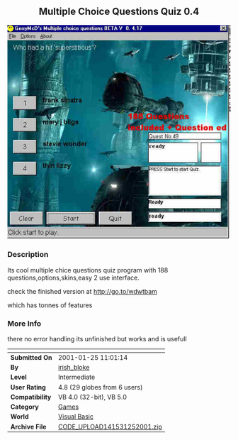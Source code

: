 ﻿<div align="center">

## Multiple Choice Questions Quiz 0\.4

<img src="PIC200112562455704.jpg">
</div>

### Description

Its cool multiple chice questions quiz program with 188 questions,options,skins,easy 2 use interface.

check the finished version at http://go.to/wdwtbam

which has tonnes of features
 
### More Info
 
there no error handling its unfinished but works and is usefull


<span>             |<span>
---                |---
**Submitted On**   |2001-01-25 11:01:14
**By**             |[irish\_bloke](https://github.com/Planet-Source-Code/PSCIndex/blob/master/ByAuthor/irish-bloke.md)
**Level**          |Intermediate
**User Rating**    |4.8 (29 globes from 6 users)
**Compatibility**  |VB 4\.0 \(32\-bit\), VB 5\.0
**Category**       |[Games](https://github.com/Planet-Source-Code/PSCIndex/blob/master/ByCategory/games__1-38.md)
**World**          |[Visual Basic](https://github.com/Planet-Source-Code/PSCIndex/blob/master/ByWorld/visual-basic.md)
**Archive File**   |[CODE\_UPLOAD141531252001\.zip](https://github.com/Planet-Source-Code/irish-bloke-multiple-choice-questions-quiz-0-4__1-14708/archive/master.zip)








